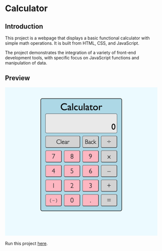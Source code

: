 # Calculator

## Introduction

This project is a webpage that displays a basic functional calculator with simple math operations. It is built from HTML, CSS, and JavaScript.

The project demonstrates the integration of a variety of front-end development tools, with specific focus on JavaScript functions and manipulation of data.

## Preview

![Calculator preview](./images/calculator.png)

Run this project [here](https://xsherryhe.github.io/calculator/).
